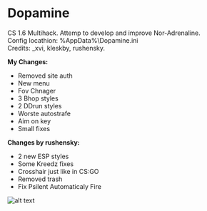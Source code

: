 # Dopamine
CS 1.6 Multihack. Attemp to develop and improve Nor-Adrenaline.<br>
Config locathion: %AppData%\Dopamine.ini<br>
Credits: _xvi, kleskby, rushensky.

<b>My Changes:</b><br>
- Removed site auth<br>
- New menu<br>
- Fov Chnager<br>
- 3 Bhop styles<br>
- 2 DDrun styles<br>
- Worste autostrafe<br>
- Aim on key<br>
- Small fixes<br>

<b>Changes by rushensky:</b>
- 2 new ESP styles<br>
- Some Kreedz fixes<br>
- Crosshair just like in CS:GO<br>
- Removed trash<br>
- Fix Psilent Automaticaly Fire<br>

![alt text](https://pp.userapi.com/c849216/v849216318/cd027/fmiiBUy9pm4.jpg)

